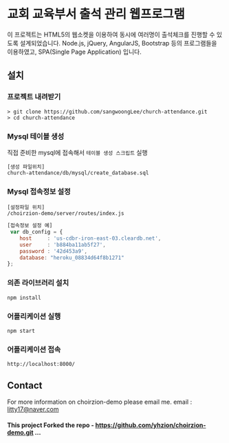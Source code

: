 
# 교회 교육부서 출석 관리 웹프로그램

이 프로젝트는 HTML5의 웹소켓을 이용하여 동시에 여러명이 출석체크를 진행할 수 있도록 설계되었습니다. Node.js, jQuery, AngularJS, Bootstrap 등의 프로그램들을 이용하였고, SPA(Single Page Application) 입니다.

## 설치
### 프로젝트 내려받기
```
> git clone https://github.com/sangwoongLee/church-attendance.git
> cd church-attendance
```

### Mysql 테이블 생성
직접 준비한 mysql에 접속해서 `테이블 생성 스크립트` 실행
```
[생성 파일위치]
church-attendance/db/mysql/create_database.sql
```

### Mysql 접속정보 설정
```
[설정파일 위치]
/choirzion-demo/server/routes/index.js
```
```javascript
[접속정보 설정 예]
 var db_config = {
	host     : 'us-cdbr-iron-east-03.cleardb.net',
	user     : 'b884ba11ab5f27',
	password : '42d453a9',
	database: "heroku_08834d64f8b1271"
};
```

### 의존 라이브러리 설치
```
npm install
```

### 어플리케이션 실행
```
npm start
```
### 어플리케이션 접속
```
http://localhost:8000/
```

## Contact

For more information on choirzion-demo please email me.
email : litty17@naver.com

#### This project Forked the repo - https://github.com/yhzion/choirzion-demo.git  …
